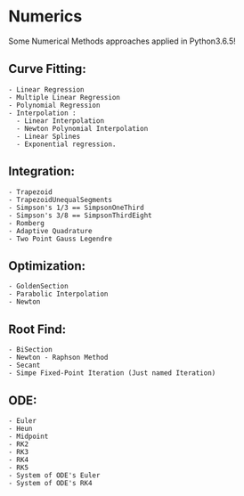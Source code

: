# Numerics
Some Numerical Methods approaches applied in Python3.6.5! 

## Curve Fitting: 
    - Linear Regression
    - Multiple Linear Regression
    - Polynomial Regression
    - Interpolation : 
      - Linear Interpolation
      - Newton Polynomial Interpolation
      - Linear Splines
      - Exponential regression.
      
## Integration:
    - Trapezoid
    - TrapezoidUnequalSegments
    - Simpson's 1/3 == SimpsonOneThird
    - Simpson's 3/8 == SimpsonThirdEight
    - Romberg
    - Adaptive Quadrature
    - Two Point Gauss Legendre

## Optimization:
    - GoldenSection
    - Parabolic Interpolation
    - Newton

## Root Find:
    - BiSection
    - Newton - Raphson Method
    - Secant 
    - Simpe Fixed-Point Iteration (Just named Iteration)

## ODE:
    - Euler
    - Heun
    - Midpoint
    - RK2
    - RK3
    - RK4
    - RK5
    - System of ODE's Euler
    - System of ODE's RK4

